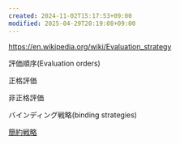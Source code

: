 ```yaml
---
created: 2024-11-02T15:17:53+09:00
modified: 2025-04-29T20:19:08+09:00
---
```


https://en.wikipedia.org/wiki/Evaluation_strategy

 評価順序(Evaluation orders)

正格評価

非正格評価


バインディング戦略(binding strategies)


[簡約戦略](https://en.wikipedia.org/wiki/Reduction_strategy)
